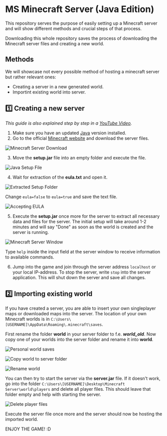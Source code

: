 # MS Minecraft Server (Java Edition)
This repository serves the purpose of easily setting up a Minecraft server and will show different methods and crucial steps of that process.

Downloading this whole repository saves the process of downloading the Minecraft server files and creating a new world.

## Methods
We will showcase not every possible method of hosting a minecraft server but rather relevant ones:
- Creating a server in a new generated world.
- Importint existing world into server.

## :one: Creating a new server
_This guide is also explained step by step in a [YouTube Video](https://youtu.be/V6G_drxxdB4?si=Kwns4ox8IphGTzjo)._

1. Make sure you have an updated [Java](https://www.java.com/download/ie_manual.jsp) version installed.
2. Go to the official [Minecraft website](https://www.minecraft.net/en-us/download/server) and download the server files.

![Minecraft Server Download](https://github.com/MeistaSoda-Gaming/MS-MinecraftServer/assets/65448960/9b470ae8-7f09-4fe7-8f2c-3d7bca2aa035)

3. Move the **setup.jar** file into an empty folder and execute the file.

![Java Setup File](https://github.com/MeistaSoda-Gaming/MS-MinecraftServer/assets/65448960/5cbeb673-c325-460d-8ed5-b24a0f9d810d)

4. Wait for extraction of the **eula.txt** and open it.

![Extracted Setup Folder](https://github.com/MeistaSoda-Gaming/MS-MinecraftServer/assets/65448960/cb66f9c2-96e8-4a31-8104-8a3d2af94d44)

Change `eula=false` to `eula=true` and save the text file.

![Accepting EULA](https://github.com/MeistaSoda-Gaming/MS-MinecraftServer/assets/65448960/8fad9e01-0ad4-4c38-a683-94c4eed728f4)

5. Execute the **setup.jar** once more for the server to extract all necessary data and files for the server.
The initial setup will take around 1-2 minutes and will say "Done" as soon as the world is created and the server is running.

![Minecraft Server Window](https://github.com/MeistaSoda-Gaming/MS-MinecraftServer/assets/65448960/5ea4c8ae-466f-49b7-a8d6-a50105388909)

Type `help` inside the input field at the server window to receive information to available commands.

6. Jump into the game and join through the server address `localhost` or your local IP-address.
   To stop the server, write `stop` into the server application. This will shut down the server and save all changes.

## :two: Importing existing world

If you have created a server, you are able to insert your own singleplayer maps or downloaded maps into the server.
The location of your own Minecraft worlds is in `C:\Users\[USERNAME]\AppData\Roaming\.minecraft\saves`.

First rename the folder **world** in your server folder to f.e. **_world\_old_**.
Now copy one of your worlds into the server folder and rename it into **world**.

![Personal world saves](https://github.com/MeistaSoda-Gaming/MS-MinecraftServer/assets/65448960/4b78a84d-4c27-464e-84fa-1111884bcd62)

![Copy world to server folder](https://github.com/MeistaSoda-Gaming/MS-MinecraftServer/assets/65448960/a20044a8-c70c-4f89-a346-a6df54541e0a)

![Rename world](https://github.com/MeistaSoda-Gaming/MS-MinecraftServer/assets/65448960/631e2a71-9cad-4d16-bf98-c654003eb5d7)

You can then try to start the server via the **server.jar** file. If it doesn't work, go into the folder `C:\Users\[USERNAME]\Desktop\Minecraft Server\world\players` and delete all player files. This should leave that folder empty and help with starting the server.

![Delete player files](https://github.com/MeistaSoda-Gaming/MS-MinecraftServer/assets/65448960/56e361df-a4f0-4d69-bb3d-b788e258bcd3)

Execute the server file once more and the server should now be hosting the imported world.

ENJOY THE GAME! :D
